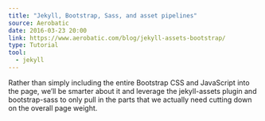 ```yaml
---
title: "Jekyll, Bootstrap, Sass, and asset pipelines"
source: Aerobatic
date: 2016-03-23 20:00
link: https://www.aerobatic.com/blog/jekyll-assets-bootstrap/
type: Tutorial
tool:
  - jekyll
---
```

Rather than simply including the entire Bootstrap CSS and JavaScript into the page, we’ll be smarter about it and leverage the jekyll-assets plugin and bootstrap-sass to only pull in the parts that we actually need cutting down on the overall page weight.





